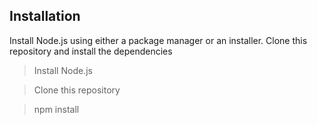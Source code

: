 ## Installation
Install Node.js using either a package manager or an installer.
Clone this repository and install the dependencies
> Install Node.js

> Clone this repository

> npm install